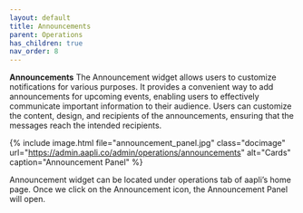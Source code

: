 ```yaml
---
layout: default
title: Announcements
parent: Operations
has_children: true
nav_order: 8
---
```


**Announcements**
The Announcement widget allows users to customize notifications for various purposes. It provides a convenient way to add announcements for upcoming events, enabling users to effectively communicate important information to their audience. Users can customize the content, design, and recipients of the announcements, ensuring that the messages reach the intended recipients.

{% include image.html file="announcement_panel.jpg" class="docimage" url="https://admin.aapli.co/admin/operations/announcements" alt="Cards" caption="Announcement Panel" %}

Announcement widget can be located under operations tab of aapli’s home page. Once we click on the Announcement icon, the Announcement Panel will open. 


